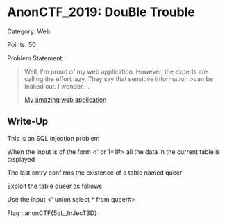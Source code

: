 # AnonCTF_2019: DouBle Trouble

Category: Web

Points: 50

Problem Statement:

>Well, I'm proud of my web application. However, the experts are calling the effort lazy. They say that sensitive information >can be leaked out. I wonder....
>
>[My amazing web application ](https://anonctf.000webhostapp.com/DouBletrouble.php)

## Write-Up

This is an SQL injection problem

When the input is of the form <' or 1=1#> all the data in the current table is displayed

The last entry confirms the existence of a table named queer

Exploit the table queer as follows

Use the input <' union select * from queer#>

Flag : anonCTF{5qL_InJecT3D}
